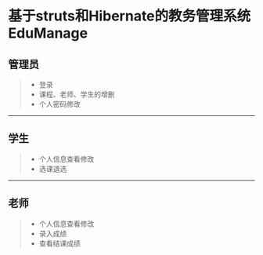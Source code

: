 # 基于struts和Hibernate的教务管理系统EduManage

  ## 管理员
>* 登录
>* 课程、老师、学生的增删
>* 个人密码修改
***
  ## 学生
>* 个人信息查看修改
>* 选课退选
*** 
 ## 老师
>* 个人信息查看修改
>* 录入成绩
>* 查看结课成绩 
